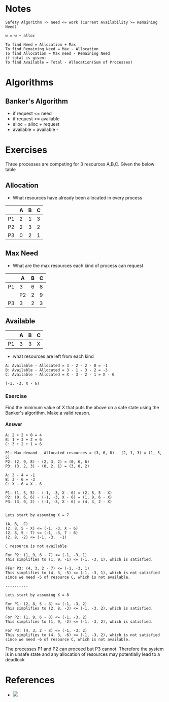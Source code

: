 # Notes

```
Safety Algorithm -> need <= work (Current Availability >= Remaining Need)

w = w + alloc

To find Need = Allocation + Max
To find Remaining Need = Max - Allocation
To find Allocation = Max need - Remaining Need
if total is given:
To find Available = Total - Allocation(Sum of Processes)
```

# Algorithms

## Banker's Algorithm

* if request <= need
* if request <= available
* alloc = alloc + request
* available = available - 


# Exercises
Three processes are competing for 3 resources A,B,C. 
Given the below table

## Allocation

* What resources have already been allocated  in every process

| |A|B|C|
|---|---|---|---|
|P1|2|1|3|
|P2|2|3|2|
|P3|0|2|1|

## Max Need

* What are the max resources each kind of process can request

| |A|B|C|
|---|---|---|---|
|P1|3|6|8|
	|P2|2|9|8|
|P3|3|2|3|

## Available

| |A|B|C|
|---|---|---|---|
|P1|3|3|X|

* what resources are left from each kind

```
A: Available - Allocated = 3 - 2 - 2 - 0 = -1
B: Available - Allocated = 3 - 1 - 3 - 2 = -3
C: Available - Allocated = X - 3 - 2 - 1 = X - 6

(-1, -3, X - 6)
```

### Exercise
Find the minimum value of X that puts the above on a safe state using the Banker's algorithm. Make a valid reason.

#### Answer


```
A: 2 + 2 + 0 = 4
B: 1 + 3 + 2 = 6
C: 3 + 2 + 1 = 6

P1: Max demand - Allocated resources = (3, 6, 8) - (2, 1, 3) = (1, 5, 5)
P2: (2, 9, 8) - (2, 3, 2) = (0, 6, 6)
P3: (3, 2, 3) - (0, 2, 1) = (3, 0, 2)

A: 3 - 4 = -1
B: 3 - 6 = -3
C: X - 6 = X - 6

P1: (1, 5, 5) - (-1, -3, X - 6) = (2, 8, 5 - X)
P2: (0, 6, 6) - (-1, -3, X - 6) = (1, 9, 6 - X)
P3: (3, 0, 2) - (-1, -3, X - 6) = (4, 3, 2 - X)


Lets start by assuming X = 7

(A, B,  C)
(2, 8, 5 - X) <= (-1, -3, X - 6)
(2, 8, 5 - 7) <= (-1, -3, 7 - 6)
(2, 8, -2) <= (-1, -3,  -1)

C resource is not available

For P2: (1, 9, 6 - 7) <= (-1, -3, 1)
This simplifies to (1, 9, -1) <= (-1, -3, 1), which is satisfied.

FFor P3: (4, 3, 2 - 7) <= (-1, -3, 1)
This simplifies to (4, 3, -5) <= (-1, -3, 1), which is not satisfied since we need -5 of resource C, which is not available.

---------- 

Lets start by assuming X = 8

For P1: (2, 8, 5 - 8) <= (-1, -3, 2)
This simplifies to (2, 8, -3) <= (-1, -3, 2), which is satisfied.

For P2: (1, 9, 6 - 8) <= (-1, -3, 2)
This simplifies to (1, 9, -2) <= (-1, -3, 2), which is satisfied.

For P3: (4, 3, 2 - 8) <= (-1, -3, 2)
This simplifies to (4, 3, -6) <= (-1, -3, 2), which is not satisfied since we need -6 of resource C, which is not available.

```

The processes P1 and P2 can proceed but P3 cannot. Therefore the system is in unsafe state and any allocation of resources may potentially lead to a deadlock


# References
* ![](https://youtu.be/2V2FfP_olaA)